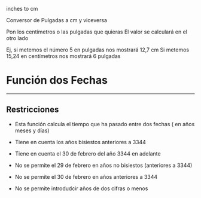  inches to cm
 
 Conversor de Pulgadas a cm y viceversa
 
 Pon los centímetros o las pulgadas que quieras
 El valor se calculará en el otro lado
 
 Ej, si metemos el número 5 en pulgadas nos mostrará 12,7 cm
 Si metemos 15,24 en centímetros nos mostrará 6 pulgadas
 
 # Función dos Fechas

---
Restricciones
---

- Esta función calcula el tiempo que ha pasado entre dos fechas ( en años meses y días)

- Tiene en cuenta los años bisiestos anteriores a 3344

- Tiene en cuenta el 30 de febrero del año 3344 en adelante

- No se permite el 29 de febrero en años no bisiestos (anteriores a 3344)

- No se permite el 30 de febrero en años anteriores a 3344

- No se permite introdudcir años de dos cifras o menos
